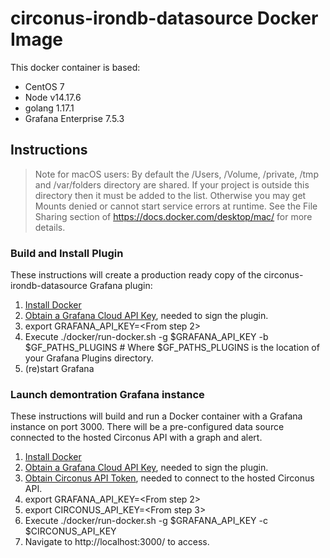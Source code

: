 # circonus-irondb-datasource Docker Image

This docker container is based:
* CentOS 7
* Node v14.17.6
* golang 1.17.1
* Grafana Enterprise 7.5.3

## Instructions
>Note for macOS users: By default the /Users, /Volume, /private, /tmp and /var/folders directory are shared. If your project is outside this directory then it must be added to the list. Otherwise you may get Mounts denied or cannot start service errors at runtime. See the File Sharing section of https://docs.docker.com/desktop/mac/ for more details.

### Build and Install Plugin
These instructions will create a production ready copy of the circonus-irondb-datasource Grafana plugin:
1. [Install Docker](https://docs.docker.com/get-docker/)
2. [Obtain a Grafana Cloud API Key](https://grafana.com/docs/grafana-cloud/reference/create-api-key/),  needed to sign the plugin.
3. export GRAFANA_API_KEY=<From step 2>
4. Execute ./docker/run-docker.sh -g $GRAFANA_API_KEY -b $GF_PATHS_PLUGINS # Where $GF_PATHS_PLUGINS is the location of your Grafana Plugins directory.
5. (re)start Grafana

### Launch demontration Grafana instance
These instructions will build and run a Docker container with a Grafana instance on port 3000. There will be a pre-configured data source connected to the hosted Circonus API with a graph and alert.

1. [Install Docker](https://docs.docker.com/get-docker/)
2. [Obtain a Grafana Cloud API Key](https://grafana.com/docs/grafana-cloud/reference/create-api-key/),  needed to sign the plugin.
3. [Obtain Circonus API Token](https://docs.circonus.com/circonus/integrations/api/api-tokens/), needed to connect to the hosted Circonus API.
4. export GRAFANA_API_KEY=<From step 2>
5. export CIRCONUS_API_KEY=<From step 3>
6. Execute ./docker/run-docker.sh -g $GRAFANA_API_KEY -c $CIRCONUS_API_KEY
7. Navigate to http://localhost:3000/ to access.